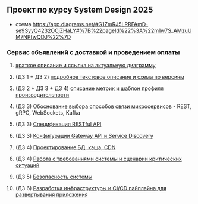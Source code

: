 ## Проект по курсу System Design 2025
- схема https://app.diagrams.net/#G1ZmRJ5LRRFAmD-se9SyyQ4232OCjZHaLY#%7B%22pageId%22%3A%22m1w7S_AMzuUM7NPfwQDJ%22%7D
### Сервис объявлений с доставкой и проведением оплаты
1. [краткое описание и ссылка на актуальную диаграмму](main-project-system-design.md)
2. (ДЗ 1 + ДЗ 2) [подробное текстовое описание и схема по версиям](details-description.md)
3. (ДЗ 2 + ДЗ 3 + ДЗ 4) [описание метрик и шаблон профиля производительности](metrics-profile-template.md)

4. (ДЗ 3) [Обоснование выбора способов связи микросервисов](network-realisation.md) - REST, gRPC, WebSockets, Kafka
5. (ДЗ 3) [Спецификация RESTful API](restful-spec-order-service.yml) 
6. (ДЗ 3) [Конфигурации Gateway API и Service Discovery](service-discovery-and-gateway.md)
   
7. (ДЗ 4) [Проектирование БД, кэша, CDN](data-base-and-cache-architecture.md)
8. (ДЗ 4) [Работа с требованиями системы и сценарии критических ситуаций](system-requirements-and-scenarios.md) 

9. (ДЗ 5) [Безопасность системы](security-architecture.md)

10. (ДЗ 6) [Разработка инфраструктуры и CI/CD пайплайна для развертывания приложения](iac-cicd-pipeline.md)